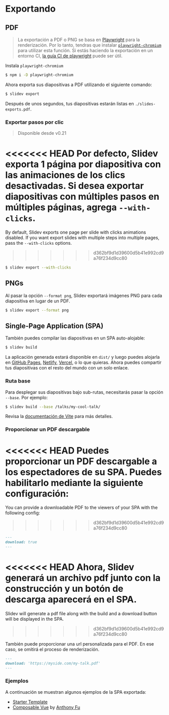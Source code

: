 # Exportando

## PDF

> La exportación a PDF o PNG se basa en [Playwright](https://playwright.dev) para la renderización. Por lo tanto, tendras que instalar [`playwright-chromium`](https://playwright.dev/docs/installation#download-single-browser-binary) para utilizar esta función.
> Si estás haciendo la exportación en un entorno CI, [la guía CI de playwright](https://playwright.dev/docs/ci) puede ser útil.

Instala `playwright-chromium`

```bash
$ npm i -D playwright-chromium
```

Ahora exporta sus diapositivas a PDF utilizando el siguiente comando:

```bash
$ slidev export
```

Después de unos segundos, tus diapositivas estarán listas en `./slides-exports.pdf`.

### Exportar pasos por clic

> Disponible desde v0.21

<<<<<<< HEAD
Por defecto, Slidev exporta 1 página por diapositiva con las animaciones de los clics desactivadas. Si desea exportar diapositivas con múltiples pasos en múltiples páginas, agrega `--with-clicks`.
=======
By default, Slidev exports one page per slide with clicks animations disabled. If you want export slides with multiple steps into multiple pages, pass the `--with-clicks` options.
>>>>>>> d362bf9d1d39600d5b41e992cd9a76f234d9cc80

```bash
$ slidev export --with-clicks
```

## PNGs

Al pasar la opción `--format png`, Slidev exportará imágenes PNG para cada diapositiva en lugar de un PDF.

```bash
$ slidev export --format png
```

## Single-Page Application (SPA)

También puedes compilar las diapositivas en un SPA auto-alojable:

```bash
$ slidev build
```

La aplicación generada estará disponible en `dist/` y luego puedes alojarla en [GitHub Pages](https://pages.github.com/), [Netlify](https://netlify.app/), [Vercel](https://vercel.com/), o lo que quieras. Ahora puedes compartir tus diapositivas con el resto del mundo con un solo enlace.

### Ruta base

Para desplegar sus diapositivas bajo sub-rutas, necesitarás pasar la opción `--base`. Por ejemplo:

```bash
$ slidev build --base /talks/my-cool-talk/
```

Revisa la [documentación de Vite](https://vitejs.dev/guide/build.html#public-base-path) para más detalles.

### Proporcionar un PDF descargable

<<<<<<< HEAD
Puedes proporcionar un PDF descargable a los espectadores de su SPA. Puedes habilitarlo mediante la siguiente configuración:
=======
You can provide a downloadable PDF to the viewers of your SPA with the following config:
>>>>>>> d362bf9d1d39600d5b41e992cd9a76f234d9cc80

```md
---
download: true
---
```

<<<<<<< HEAD
Ahora, Slidev generará un archivo pdf junto con la construcción y un botón de descarga aparecerá en el SPA.
=======
Slidev will generate a pdf file along with the build and a download button will be displayed in the SPA.
>>>>>>> d362bf9d1d39600d5b41e992cd9a76f234d9cc80

También puede proporcionar una url personalizada para el PDF. En ese caso, se omitirá el proceso de renderización.

```md
---
download: 'https://myside.com/my-talk.pdf'
---
```

### Ejemplos

A continuación se muestran algunos ejemplos de la SPA exportada:

- [Starter Template](https://sli.dev/demo/starter)
- [Composable Vue](https://talks.antfu.me/2021/composable-vue) by [Anthony Fu](https://github.com/antfu)

